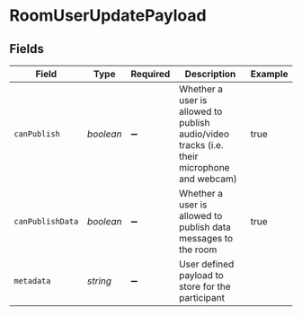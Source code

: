 # RoomUserUpdatePayload


## Fields

| Field                                                                                      | Type                                                                                       | Required                                                                                   | Description                                                                                | Example                                                                                    |
| ------------------------------------------------------------------------------------------ | ------------------------------------------------------------------------------------------ | ------------------------------------------------------------------------------------------ | ------------------------------------------------------------------------------------------ | ------------------------------------------------------------------------------------------ |
| `canPublish`                                                                               | *boolean*                                                                                  | :heavy_minus_sign:                                                                         | Whether a user is allowed to publish audio/video tracks (i.e. their microphone and webcam) | true                                                                                       |
| `canPublishData`                                                                           | *boolean*                                                                                  | :heavy_minus_sign:                                                                         | Whether a user is allowed to publish data messages to the room                             | true                                                                                       |
| `metadata`                                                                                 | *string*                                                                                   | :heavy_minus_sign:                                                                         | User defined payload to store for the participant                                          |                                                                                            |